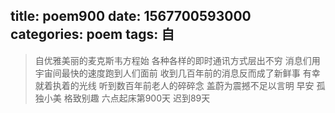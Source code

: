 title: poem900
date: 1567700593000
categories: poem
tags: 自
---
> 自优雅美丽的麦克斯韦方程始
各种各样的即时通讯方式层出不穷
消息们用宇宙间最快的速度跑到人们面前
收到几百年前的消息反而成了新鲜事
有幸就着执着的光线
听到数百年前老人的碎碎念
盖蔚为震撼不足以言明
早安
孤独小美
格致别趣
六点起床第900天 迟到89天